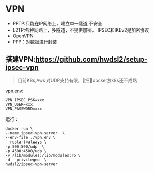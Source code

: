 # VPN
- PPTP:只能在IP网络上，建立单一隧道,不安全
- L2TP:各种网路上，多隧道，不提供加密。 IPSEC和IKEv2是加密协议
- OpenVPN
- PPP：对数据进行封装

## 搭建VPN:https://github.com/hwdsl2/setup-ipsec-vpn
>目前K8s,Aws 对UDP支持有限，把docker放k8s还不成熟

vpn.env:
```
VPN_IPSEC_PSK=xxx
VPN_USER=xxx
VPN_PASSWORD=xxx
```
运行：
```
docker run \
--name ipsec-vpn-server  \
--env-file ./vpn.env \
--restart=always \
-p 500:500/udp  \
-p 4500:4500/udp \
-v /lib/modules:/lib/modules:ro \
-d --privileged  \
hwdsl2/ipsec-vpn-server
```




